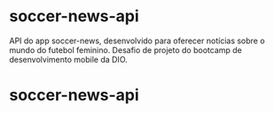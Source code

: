 # soccer-news-api
API do app soccer-news, desenvolvido para oferecer notícias sobre o mundo do futebol feminino. Desafio de projeto do bootcamp de desenvolvimento mobile da DIO.
# soccer-news-api
